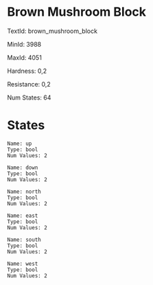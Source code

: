 # Brown Mushroom Block

TextId: brown_mushroom_block

MinId: 3988

MaxId: 4051

Hardness: 0,2

Resistance: 0,2


Num States: 64

# States
```
Name: up
Type: bool
Num Values: 2

Name: down
Type: bool
Num Values: 2

Name: north
Type: bool
Num Values: 2

Name: east
Type: bool
Num Values: 2

Name: south
Type: bool
Num Values: 2

Name: west
Type: bool
Num Values: 2
```